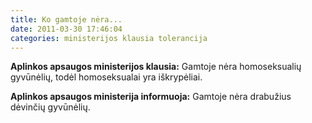 ```yaml
---
title: Ko gamtoje nėra...
date: 2011-03-30 17:46:04
categories: ministerijos klausia tolerancija
---
```


**Aplinkos apsaugos ministerijos klausia:** Gamtoje nėra homoseksualių gyvūnėlių, todėl homoseksualai yra iškrypėliai.

**Aplinkos apsaugos ministerija informuoja:** Gamtoje nėra drabužius dėvinčių gyvūnėlių.
